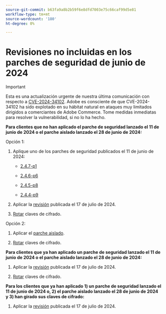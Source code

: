 ```yaml
---
source-git-commit: b63fa9a8b2b59f6e8dfd7003e75c66caf99d5e81
workflow-type: tm+mt
source-wordcount: '180'
ht-degree: 0%

---
```

# Revisiones no incluidas en los parches de seguridad de junio de 2024

>[!IMPORTANT]
>
>Esta es una actualización urgente de nuestra última comunicación con respecto a [CVE-2024-34102](https://nvd.nist.gov/vuln/detail/CVE-2024-34102). Adobe es consciente de que CVE-2024-34102 ha sido explotado en su hábitat natural en ataques muy limitados dirigidos a comerciantes de Adobe Commerce. Tome medidas inmediatas para resolver la vulnerabilidad, si no lo ha hecho.

**Para clientes que no han aplicado el parche de seguridad lanzado el 11 de junio de 2024 o el parche aislado lanzado el 28 de junio de 2024:**

Opción 1:

1. Aplique uno de los parches de seguridad publicados el 11 de junio de 2024:

   * [2.4.7-p1](https://experienceleague.adobe.com/es/docs/commerce-operations/release/notes/security-patches/2-4-7-patches#adobe-commerce-247-p1)

   * [2.4.6-p6](https://experienceleague.adobe.com/es/docs/commerce-operations/release/notes/security-patches/2-4-6-patches#adobe-commerce-246-p6)

   * [2.4.5-p8](https://experienceleague.adobe.com/es/docs/commerce-operations/release/notes/security-patches/2-4-5-patches#adobe-commerce-245-p8)

   * [2.4.4-p9](https://experienceleague.adobe.com/es/docs/commerce-operations/release/notes/security-patches/2-4-4-patches#adobe-commerce-244-p9)

1. Aplicar la [revisión](https://experienceleague.adobe.com/es/docs/commerce-knowledge-base/kb/troubleshooting/known-issues-patches-attached/security-update-available-for-adobe-commerce-apsb24-40-revised-to-include-isolated-patch-for-cve-2024-34102) publicada el 17 de julio de 2024.

1. [Rotar](https://experienceleague.adobe.com/es/docs/commerce-admin/systems/security/encryption-key) claves de cifrado.

Opción 2:

1. Aplicar el [parche aislado](https://experienceleague.adobe.com/es/docs/commerce-knowledge-base/kb/troubleshooting/known-issues-patches-attached/security-update-available-for-adobe-commerce-apsb24-40-revised-to-include-isolated-patch-for-cve-2024-34102).

1. [Rotar](https://experienceleague.adobe.com/es/docs/commerce-admin/systems/security/encryption-key) claves de cifrado.

**Para clientes que ya han aplicado un parche de seguridad lanzado el 11 de junio de 2024 o el parche aislado lanzado el 28 de junio de 2024:**

1. Aplicar la [revisión](https://experienceleague.adobe.com/es/docs/commerce-knowledge-base/kb/troubleshooting/known-issues-patches-attached/security-update-available-for-adobe-commerce-apsb24-40-revised-to-include-isolated-patch-for-cve-2024-34102) publicada el 17 de julio de 2024.

1. [Rotar](https://experienceleague.adobe.com/es/docs/commerce-admin/systems/security/encryption-key) claves de cifrado.

**Para los clientes que ya han aplicado 1) un parche de seguridad lanzado el 11 de junio de 2024 o, 2) el parche aislado lanzado el 28 de junio de 2024 y 3) han girado sus claves de cifrado:**
 
1. Aplicar la [revisión](https://experienceleague.adobe.com/es/docs/commerce-knowledge-base/kb/troubleshooting/known-issues-patches-attached/security-update-available-for-adobe-commerce-apsb24-40-revised-to-include-isolated-patch-for-cve-2024-34102) publicada el 17 de julio de 2024.
